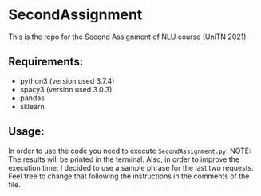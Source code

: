 # SecondAssignment
This is the repo for the Second Assignment of NLU course (UniTN 2021)
## Requirements:
- python3 (version used 3.7.4)
- spacy3 (version used 3.0.3)
- pandas
- sklearn
## Usage:
In order to use the code you need to execute <code>SecondAssignment.py</code>. <newline> 
NOTE: The results will be printed in the terminal. Also, in order to improve the execution time, I decided to use a sample phrase for the last two requests. Feel free to change that following the instructions in the comments of the file.
